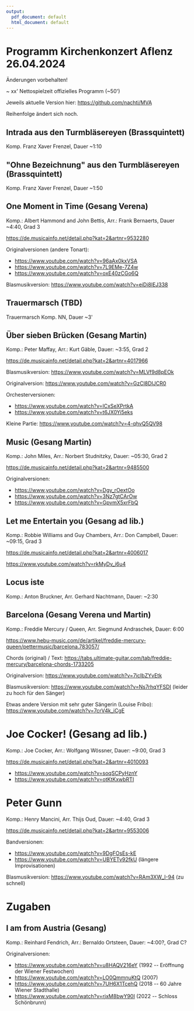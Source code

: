 ```yaml
---
output:
  pdf_document: default
  html_document: default
---
```

# Programm Kirchenkonzert Aflenz 26.04.2024

Änderungen vorbehalten!

~ xx' Nettospielzeit offizielles Programm (~50')

Jeweils aktuelle Version hier:
https://github.com/nachti/MVA

Reihenfolge ändert sich noch.

## Intrada aus den Turmbläsereyen (Brassquintett)
Komp. Franz Xaver Frenzel, Dauer ~1:10

## "Ohne Bezeichnung" aus den Turmbläsereyen (Brassquintett)
Komp. Franz Xaver Frenzel, Dauer ~1:50


## One Moment in Time (Gesang Verena)
Komp.: Albert Hammond and John Bettis, Arr.: Frank Bernaerts, Dauer ~4:40, Grad 3

https://de.musicainfo.net/detail.php?kat=2&artnr=9532280

Originalversionen (andere Tonart):

+ https://www.youtube.com/watch?v=96aAx0kxVSA
+ https://www.youtube.com/watch?v=7L9EMe-7Z4w
+ https://www.youtube.com/watch?v=oxE40zCGo6Q

Blasmusikversion: https://www.youtube.com/watch?v=eiDi8lEJ338



## Trauermarsch (TBD)

Trauermarsch
Komp. NN, Dauer  ~3'


## Über sieben Brücken (Gesang Martin)
Komp.: Peter Maffay, Arr.: Kurt Gäble, Dauer: ~3:55, Grad 2

https://de.musicainfo.net/detail.php?kat=2&artnr=4017966

Blasmusikversion: https://www.youtube.com/watch?v=MLVf9d8pEOk

Originalversion: https://www.youtube.com/watch?v=GzCl8DIJCR0

Orchesterversionen:

+ https://www.youtube.com/watch?v=lCxSeXPrtkA
+ https://www.youtube.com/watch?v=t6JX0Yi5eks

Kleine Partie: https://www.youtube.com/watch?v=4-qhvQ5QV98


## Music (Gesang Martin)
Komp.: John Miles, Arr.: Norbert Studnitzky, Dauer: ~05:30, Grad 2

https://de.musicainfo.net/detail.php?kat=2&artnr=9485500

Originalversionen:

+ https://www.youtube.com/watch?v=Dgy_rOextOo
+ https://www.youtube.com/watch?v=3Nz7gtCArOw
+ https://www.youtube.com/watch?v=GpvmX5xrFbQ


## Let me Entertain you (Gesang ad lib.)
Komp.: Robbie Williams and Guy Chambers, Arr.: Don Campbell, Dauer: ~09:15, Grad 3

https://de.musicainfo.net/detail.php?kat=2&artnr=4006017

https://www.youtube.com/watch?v=rkMyDv_i6u4


## Locus iste
Komp.: Anton Bruckner, Arr. Gerhard Nachtmann, Dauer: ~2:30


## Barcelona (Gesang Verena und Martin)
Komp.: Freddie Mercury / Queen, Arr. Siegmund Andraschek, Dauer: 6:00

https://www.hebu-music.com/de/artikel/freddie-mercury-queen/pettermusic/barcelona.783057/

Chords (original) / Text: https://tabs.ultimate-guitar.com/tab/freddie-mercury/barcelona-chords-1733205

Originalversion: https://www.youtube.com/watch?v=7icIbZYvEtk

Blasmusikversion: https://www.youtube.com/watch?v=Ns7rhqYFSDI (leider zu hoch für den Sänger)

Etwas andere Version mit sehr guter Sängerin (Louise Fribo):
https://www.youtube.com/watch?v=7crV4k_iCgE


# Joe Cocker! (Gesang ad lib.)
Komp.: Joe Cocker,  Arr.: Wolfgang Wössner, Dauer: ~9:00, Grad 3

https://de.musicainfo.net/detail.php?kat=2&artnr=4010093

+ https://www.youtube.com/watch?v=soqSCPyHznY
+ https://www.youtube.com/watch?v=otKtKxwbRTI


# Peter Gunn
Komp.: Henry Mancini, Arr. Thijs Oud, Dauer: ~4:40, Grad 3

https://de.musicainfo.net/detail.php?kat=2&artnr=9553006

Bandversionen:

+ https://www.youtube.com/watch?v=9DgFOsEs-kE
+ https://www.youtube.com/watch?v=UBYETv92fkU (längere Improvisationen)

Blasmusikversion: https://www.youtube.com/watch?v=RAm3XW_I-94 (zu schnell)

# Zugaben

## I am from Austria (Gesang)
Komp.: Reinhard Fendrich, Arr.: Bernaldo Ortsteen, Dauer: ~4:00?, Grad C?

Originalversionen:

+ https://www.youtube.com/watch?v=u8HAQV216eY (1992 -- Eröffnung der Wiener Festwochen)
+ https://www.youtube.com/watch?v=LO0QmmnuKtQ (2007)
+ https://www.youtube.com/watch?v=7UH6X1TcehQ (2018 -- 60 Jahre Wiener Stadthalle)
+ https://www.youtube.com/watch?v=rjxM8bwY90I (2022 -- Schloss Schönbrunn)

